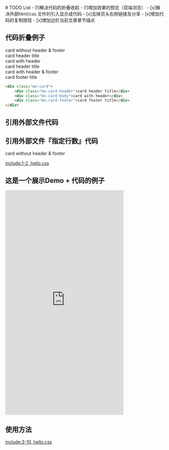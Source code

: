 <link rel="stylesheet" href="http://127.0.0.1:8008/src/definitions/layout/card/card.min.css">
# TODO List
- [!]解决代码的折叠收起
- [!]增加效果的预览（双端浏览）
- [x]解决外部html/css 文件的引入显示成代码
- [x]去掉页头右侧链接及分享
- [x]增加代码的复制按钮
- [x]增加边栏当前文章章节锚点

## 代码折叠例子
<div class="example-prev">
        <a href="javascript:;" title="查看代码" class="example-prev-code"></a>
        <div class="mo-card">
            <div class="mo-card-body">card without header & footer</div>
        </div>
        <div class="mo-card">
            <div class="mo-card-header">card header title</div>
            <div class="mo-card-body">card with header</div>
        </div>
        <div class="mo-card">
            <div class="mo-card-header">card header title</div>
            <div class="mo-card-body">card with header & footer</div>
            <div class="mo-card-footer">card footer title</div>
        </div>
</div>

```html
<div class="mo-card">
    <div class="mo-card-header">card header title</div>
    <div class="mo-card-body">card with header</div>
    <div class="mo-card-footer">card footer title</div>
</div>
```

## 引用外部文件代码

## 引用外部文件『指定行数』代码
<div class="example-prev">
        <a href="javascript:;" title="查看代码" class="example-prev-code"></a>
        <div class="mo-card">
            <div class="mo-card-body">card without header & footer</div>
        </div>
</div>

[include:1-2, hello.css](../assets/mocha-book-style.css)


## 这是一个展示Demo + 代码的例子

<div class="iframe-wrap">
<div class="iframe-mobile-mark"></div>
<iframe src="http://mocha.oa.com/luban/index.html" width="375" height="710" frameborder="0" scrolling="auto" class="iframe-mobile"></iframe>
</div>

## 使用方法
[include:3-10, hello.css](../assets/mocha-book-style.css)
